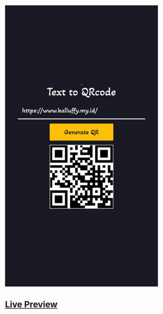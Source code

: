 ![Screenshot](https://github.com/Kallpolo/QrcodeGenerator/blob/main/demo.jpg)

# [Live Preview](https://kallpolo.github.io/QrcodeGenerator/)
